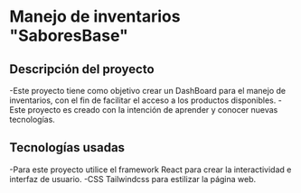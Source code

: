 <h1>Manejo de inventarios "SaboresBase"</h1>

## Descripción del proyecto

-Este proyecto tiene como objetivo crear un DashBoard para el manejo de inventarios, con el fin de facilitar el acceso a los productos disponibles.
-Este proyecto es creado con la intención de aprender y conocer nuevas tecnologías.

## Tecnologías usadas

-Para este proyecto utilice el framework React para crear la interactividad e interfaz de usuario.
-CSS Tailwindcss para estilizar la página web.
